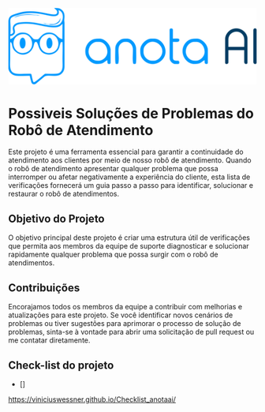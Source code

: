 
![Logo](https://github.com/ViniciusWessner/Checklist_anotaai/blob/main/assets/logo_anota_ai_deitada.png)

#  Possiveis Soluções de Problemas do Robô de Atendimento


Este projeto é uma ferramenta essencial para garantir a continuidade do atendimento aos clientes por meio de nosso robô de atendimento. Quando o robô de atendimento apresentar qualquer problema que possa interromper ou afetar negativamente a experiência do cliente, esta lista de verificações fornecerá um guia passo a passo para identificar, solucionar e restaurar o robô de atendimentos.

## Objetivo do Projeto
O objetivo principal deste projeto é criar uma estrutura útil de verificações que permita aos membros da equipe de suporte diagnosticar e solucionar rapidamente qualquer problema que possa surgir com o robô de atendimentos.

## Contribuições
Encorajamos todos os membros da equipe a contribuir com melhorias e atualizações para este projeto. Se você identificar novos cenários de problemas ou tiver sugestões para aprimorar o processo de solução de problemas, sinta-se à vontade para abrir uma solicitação de pull request ou me contatar diretamente.

## Check-list do projeto

- []



https://viniciuswessner.github.io/Checklist_anotaai/